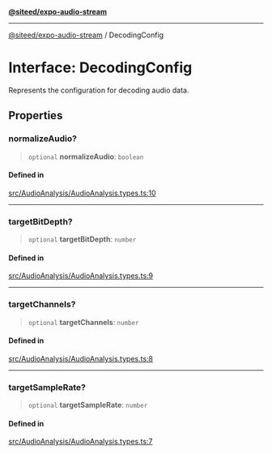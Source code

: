 [**@siteed/expo-audio-stream**](../README.md)

***

[@siteed/expo-audio-stream](../README.md) / DecodingConfig

# Interface: DecodingConfig

Represents the configuration for decoding audio data.

## Properties

### normalizeAudio?

> `optional` **normalizeAudio**: `boolean`

#### Defined in

[src/AudioAnalysis/AudioAnalysis.types.ts:10](https://github.com/deeeed/expo-audio-stream/blob/689aeadedaa58050cd18e8ec1fa5ff1fcd93f0db/packages/expo-audio-stream/src/AudioAnalysis/AudioAnalysis.types.ts#L10)

***

### targetBitDepth?

> `optional` **targetBitDepth**: `number`

#### Defined in

[src/AudioAnalysis/AudioAnalysis.types.ts:9](https://github.com/deeeed/expo-audio-stream/blob/689aeadedaa58050cd18e8ec1fa5ff1fcd93f0db/packages/expo-audio-stream/src/AudioAnalysis/AudioAnalysis.types.ts#L9)

***

### targetChannels?

> `optional` **targetChannels**: `number`

#### Defined in

[src/AudioAnalysis/AudioAnalysis.types.ts:8](https://github.com/deeeed/expo-audio-stream/blob/689aeadedaa58050cd18e8ec1fa5ff1fcd93f0db/packages/expo-audio-stream/src/AudioAnalysis/AudioAnalysis.types.ts#L8)

***

### targetSampleRate?

> `optional` **targetSampleRate**: `number`

#### Defined in

[src/AudioAnalysis/AudioAnalysis.types.ts:7](https://github.com/deeeed/expo-audio-stream/blob/689aeadedaa58050cd18e8ec1fa5ff1fcd93f0db/packages/expo-audio-stream/src/AudioAnalysis/AudioAnalysis.types.ts#L7)
